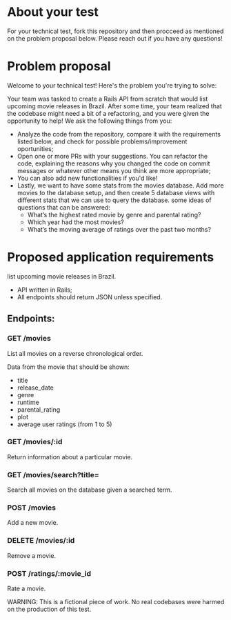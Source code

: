 # About your test

For your technical test, fork this repository and then procceed as mentioned on the problem proposal below. Please reach out if you have any questions!

# Problem proposal

Welcome to your technical test! Here's the problem you're trying to solve:

Your team was tasked to create a Rails API from scratch that would list upcoming movie releases in Brazil. After some time, your team realized that the codebase might need a bit of a refactoring, and you were given the opportunity to help! We ask the following things from you:

- Analyze the code from the repository, compare it with the requirements listed below, and check for possible problems/improvement oportunities;
- Open one or more PRs with your suggestions. You can refactor the code, explaining the reasons why you changed the code on commit messages or whatever other means you think are more appropriate;
- You can also add new functionalities if you'd like!
- Lastly, we want to have some stats from the movies database. Add more movies to the database setup, and then create 5 database views with different stats that we can use to query the database. some ideas of questions that can be answered:
  - What’s the highest rated movie by genre and parental rating?
  - Which year had the most movies?
  - What’s the moving average of ratings over the past two months?

# Proposed application requirements

list upcoming movie releases in Brazil.

- API written in Rails;
- All endpoints should return JSON unless specified.

## Endpoints:

### GET /movies
List all movies on a reverse chronological order.

Data from the movie that should be shown:
- title
- release_date
- genre
- runtime
- parental_rating
- plot
- average user ratings (from 1 to 5)

### GET /movies/:id
Return information about a particular movie.

### GET /movies/search?title=
Search all movies on the database given a searched term.

### POST /movies
Add a new movie.

### DELETE /movies/:id
Remove a movie.

### POST /ratings/:movie_id
Rate a movie.

WARNING: This is a fictional piece of work. No real codebases were harmed on the production of this test.
